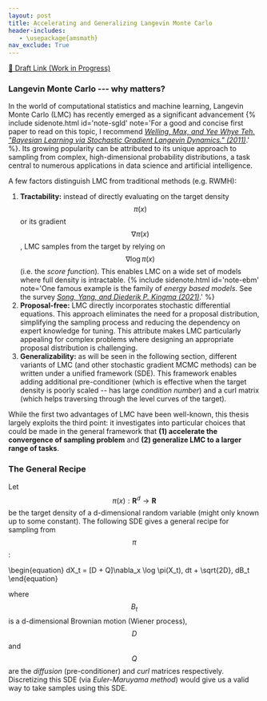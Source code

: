 ```yaml
---
layout: post
title: Accelerating and Generalizing Langevin Monte Carlo
header-includes:
   - \usepackage{amsmath}
nav_exclude: True
---
```

[📝 Draft Link (Work in Progress)](https://drive.google.com/file/d/1MuitobzRv-aBQzz3O62ooaqyskLXJ-7L/view?usp=sharing)
### Langevin Monte Carlo --- why matters?

In the world of computational statistics and machine learning, Langevin Monte Carlo (LMC) has recently emerged as a significant advancement {% include sidenote.html id='note-sgld' note='For a good and concise first paper to read on this topic, I recommend [*Welling, Max, and Yee Whye Teh. "Bayesian Learning via Stochastic Gradient Langevin Dynamics." (2011)*](https://icml.cc/2011/papers/398_icmlpaper.pdf).' %}. Its growing popularity can be attributed to its unique approach to sampling from complex, high-dimensional probability distributions, a task central to numerous applications in data science and artificial intelligence.

A few factors distinguish LMC from traditional methods (e.g. RWMH):

1. **Tractability:** instead of directly evaluating on the target density $$\pi(x)$$ or its gradient $$\nabla \pi(x)$$, LMC samples from the target by relying on $$\nabla \log \pi(x)$$ (i.e. the *score function*). This enables LMC on a wide set of models where full density is intractable.
{% include sidenote.html id='note-ebm' note='One famous example is the family of *energy based models*. See the survey [*Song, Yang, and Diederik P. Kingma (2021)*](https://arxiv.org/abs/2101.03288).' %}
2. **Proposal-free:** LMC directly incorporates stochastic differential equations. This approach eliminates the need for a proposal distribution, simplifying the sampling process and reducing the dependency on expert knowledge for tuning. This attribute makes LMC particularly appealing for complex problems where designing an appropriate proposal distribution is challenging.
3. **Generalizability:** as will be seen in the following section, different variants of LMC (and other stochastic gradient MCMC methods) can be written under a unified framework (SDE). This framework enables adding additional pre-conditioner (which is effective when the target density is poorly scaled -- has large *condition number*) and a curl matrix (which helps traversing through the level curves of the target).

While the first two advantages of LMC have been well-known, this thesis largely exploits the third point: it investigates into particular choices that could be made in the general framework that **(1) accelerate the convergence of sampling problem** and **(2) generalize LMC to a larger range of tasks**.

### The General Recipe

Let $$\pi(x): \mathbf{R}^d \to \mathbf{R}$$ be the target density of a d-dimensional random variable (might only known up to some constant). The following SDE gives a general recipe for sampling from $$\pi$$:

\begin{equation}
dX_t = [D + Q]\nabla_x \log \pi(X_t)\, dt + \sqrt{2D}\, dB_t
\end{equation}

where $$B_t$$ is a d-dimensional Brownian motion (Wiener process), $$D$$ and $$Q$$ are the *diffusion* (pre-conditioner) and *curl* matrices respectively. Discretizing this SDE (via *Euler-Maruyama method*) would give us a valid way to take samples using this SDE. 
